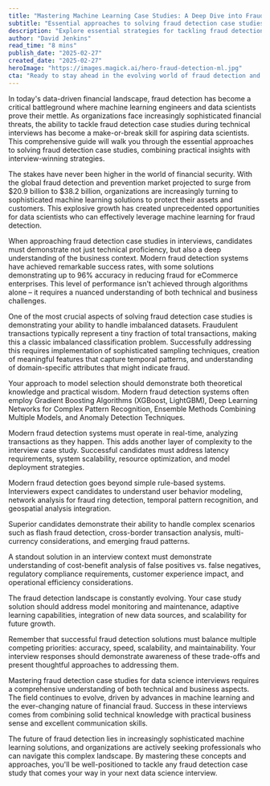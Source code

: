 ```yaml
---
title: "Mastering Machine Learning Case Studies: A Deep Dive into Fraud Detection for Data Science Interviews"
subtitle: "Essential approaches to solving fraud detection case studies in technical interviews"
description: "Explore essential strategies for tackling fraud detection case studies in data science interviews. Learn how to demonstrate technical proficiency, handle imbalanced datasets, and showcase business acumen while addressing real-time fraud detection challenges."
author: "David Jenkins"
read_time: "8 mins"
publish_date: "2025-02-27"
created_date: "2025-02-27"
heroImage: "https://images.magick.ai/hero-fraud-detection-ml.jpg"
cta: "Ready to stay ahead in the evolving world of fraud detection and machine learning? Follow us on LinkedIn for regular updates on cutting-edge techniques, industry insights, and expert perspectives that will help you excel in your data science career!"
---
```


In today's data-driven financial landscape, fraud detection has become a critical battleground where machine learning engineers and data scientists prove their mettle. As organizations face increasingly sophisticated financial threats, the ability to tackle fraud detection case studies during technical interviews has become a make-or-break skill for aspiring data scientists. This comprehensive guide will walk you through the essential approaches to solving fraud detection case studies, combining practical insights with interview-winning strategies.

The stakes have never been higher in the world of financial security. With the global fraud detection and prevention market projected to surge from $20.9 billion to $38.2 billion, organizations are increasingly turning to sophisticated machine learning solutions to protect their assets and customers. This explosive growth has created unprecedented opportunities for data scientists who can effectively leverage machine learning for fraud detection.

When approaching fraud detection case studies in interviews, candidates must demonstrate not just technical proficiency, but also a deep understanding of the business context. Modern fraud detection systems have achieved remarkable success rates, with some solutions demonstrating up to 96% accuracy in reducing fraud for eCommerce enterprises. This level of performance isn't achieved through algorithms alone – it requires a nuanced understanding of both technical and business challenges.

One of the most crucial aspects of solving fraud detection case studies is demonstrating your ability to handle imbalanced datasets. Fraudulent transactions typically represent a tiny fraction of total transactions, making this a classic imbalanced classification problem. Successfully addressing this requires implementation of sophisticated sampling techniques, creation of meaningful features that capture temporal patterns, and understanding of domain-specific attributes that might indicate fraud.

Your approach to model selection should demonstrate both theoretical knowledge and practical wisdom. Modern fraud detection systems often employ Gradient Boosting Algorithms (XGBoost, LightGBM), Deep Learning Networks for Complex Pattern Recognition, Ensemble Methods Combining Multiple Models, and Anomaly Detection Techniques.

Modern fraud detection systems must operate in real-time, analyzing transactions as they happen. This adds another layer of complexity to the interview case study. Successful candidates must address latency requirements, system scalability, resource optimization, and model deployment strategies.

Modern fraud detection goes beyond simple rule-based systems. Interviewers expect candidates to understand user behavior modeling, network analysis for fraud ring detection, temporal pattern recognition, and geospatial analysis integration.

Superior candidates demonstrate their ability to handle complex scenarios such as flash fraud detection, cross-border transaction analysis, multi-currency considerations, and emerging fraud patterns.

A standout solution in an interview context must demonstrate understanding of cost-benefit analysis of false positives vs. false negatives, regulatory compliance requirements, customer experience impact, and operational efficiency considerations.

The fraud detection landscape is constantly evolving. Your case study solution should address model monitoring and maintenance, adaptive learning capabilities, integration of new data sources, and scalability for future growth.

Remember that successful fraud detection solutions must balance multiple competing priorities: accuracy, speed, scalability, and maintainability. Your interview responses should demonstrate awareness of these trade-offs and present thoughtful approaches to addressing them.

Mastering fraud detection case studies for data science interviews requires a comprehensive understanding of both technical and business aspects. The field continues to evolve, driven by advances in machine learning and the ever-changing nature of financial fraud. Success in these interviews comes from combining solid technical knowledge with practical business sense and excellent communication skills.

The future of fraud detection lies in increasingly sophisticated machine learning solutions, and organizations are actively seeking professionals who can navigate this complex landscape. By mastering these concepts and approaches, you'll be well-positioned to tackle any fraud detection case study that comes your way in your next data science interview.